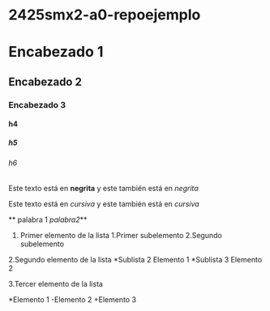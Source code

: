 # 2425smx2-a0-repoejemplo

# Encabezado 1
## Encabezado 2
### Encabezado 3
#### h4
##### h5
###### h6

Este texto está en **negrita** y este también está en _negrita_

Este texto está en *cursiva* y este también está en _cursiva_

** palabra 1 _palabra2_**

1. Primer elemento de la lista
	1.Primer subelemento
	2.Segundo subelemento

2.Segundo elemento de la lista
	*Sublista 2 Elemento 1
	*Sublista 3 Elemento 2

3.Tercer elemento de la lista

*Elemento 1
-Elemento 2
+Elemento 3


